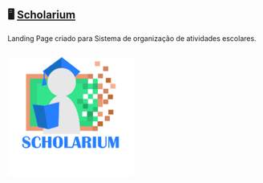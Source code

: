 ## 🖥️ <a href="https://vgab1.github.io/Scholarium/">Scholarium</a>

Landing Page criado para Sistema de organização de atividades escolares.

## <img src="assets/img/logo.jpg" alt="Logo do site" width="50%" />
